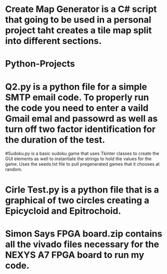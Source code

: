 # Create Map Generator is a C# script that going to be used in a personal project taht creates a tile map split into different sections.
# Python-Projects
# Q2.py is a python file for a simple SMTP email code. To properly run the code you need to enter a vaild Gmail emal and passowrd as well as turn off two factor identification for the duration of the test.
#Sudoku.py is a basic sudoku game that uses Tkinter classes to create the GUI elements as well to instantiate the strings to hold the values for the game. Uses the seeds.txt file to pull pregenerated games that it chooses at random.
# Cirle Test.py is a python file that is a graphical of two circles creating a Epicycloid and Epitrochoid.
# Simon Says FPGA board.zip contains all the vivado files necessary for the NEXYS A7 FPGA board to run my code.
